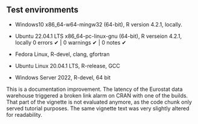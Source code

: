 ## Test environments

* Windows10 x86_64-w64-mingw32 (64-bit), R version 4.2.1, locally.
* Ubuntu 22.04.1 LTS x86_64-pc-linux-gnu (64-bit), R verseion 4.2.1, locally
0 errors ✔ | 0 warnings ✔ | 0 notes ✔

* Fedora Linux, R-devel, clang, gfortran
* Ubuntu Linux 20.04.1 LTS, R-release, GCC
* Windows Server 2022, R-devel, 64 bit

This is a documentation improvement.  The latency of the Eurostat data warehouse triggered a broken link alarm on CRAN with one of the builds. That part of the vignette is not evaluated anymore, as the code chunk only served tutorial purposes. The same vignette text was very slightly altered for readability.

